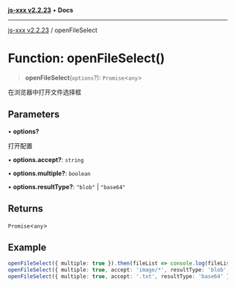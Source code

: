 [**js-xxx v2.2.23**](../README.md) • **Docs**

***

[js-xxx v2.2.23](../README.md) / openFileSelect

# Function: openFileSelect()

> **openFileSelect**(`options`?): `Promise`\<`any`\>

在浏览器中打开文件选择框

## Parameters

• **options?**

打开配置

• **options.accept?**: `string`

• **options.multiple?**: `boolean`

• **options.resultType?**: `"blob"` \| `"base64"`

## Returns

`Promise`\<`any`\>

## Example

```ts
openFileSelect({ multiple: true }).then(fileList => console.log(fileList));
openFileSelect({ multiple: true, accept: 'image/*', resultType: 'blob' }).then(fileBlobList => console.log(fileBlobList));
openFileSelect({ multiple: true, accept: '.txt', resultType: 'base64' }).then(fileDataUrlList => console.log(fileDataUrlList));
```
